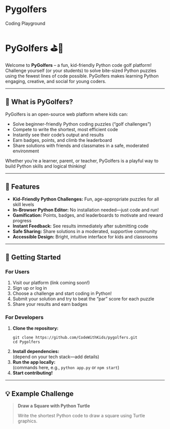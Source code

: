 # Pygolfers
Coding Playground
# PyGolfers ⛳🐍

Welcome to **PyGolfers** – a fun, kid-friendly Python code golf platform!  
Challenge yourself (or your students) to solve bite-sized Python puzzles using the fewest lines of code possible. PyGolfers makes learning Python engaging, creative, and social for young coders.

---

## 🚀 What is PyGolfers?

PyGolfers is an open-source web platform where kids can:
- Solve beginner-friendly Python coding puzzles (“golf challenges”)
- Compete to write the shortest, most efficient code
- Instantly see their code’s output and results
- Earn badges, points, and climb the leaderboard
- Share solutions with friends and classmates in a safe, moderated environment

Whether you’re a learner, parent, or teacher, PyGolfers is a playful way to build Python skills and logical thinking!

---

## 🌟 Features

- **Kid-Friendly Python Challenges:** Fun, age-appropriate puzzles for all skill levels
- **In-Browser Python Editor:** No installation needed—just code and run!
- **Gamification:** Points, badges, and leaderboards to motivate and reward progress
- **Instant Feedback:** See results immediately after submitting code
- **Safe Sharing:** Share solutions in a moderated, supportive community
- **Accessible Design:** Bright, intuitive interface for kids and classrooms

---

## 🏁 Getting Started

### For Users

1. Visit our platform (link coming soon!)
2. Sign up or log in
3. Choose a challenge and start coding in Python!
4. Submit your solution and try to beat the “par” score for each puzzle
5. Share your results and earn badges

### For Developers

1. **Clone the repository:**
    ```
    git clone https://github.com/CodeWithKids/pygolfers.git
    cd Pygolfers
    ```
2. **Install dependencies:**  
    (depend on your tech stack—add details)
3. **Run the app locally:**  
    (commands here, e.g., `python app.py` or `npm start`)
4. **Start contributing!**

---

## 💡 Example Challenge

> **Draw a Square with Python Turtle**
>
> Write the shortest Python code to draw a square using Turtle graphics.


